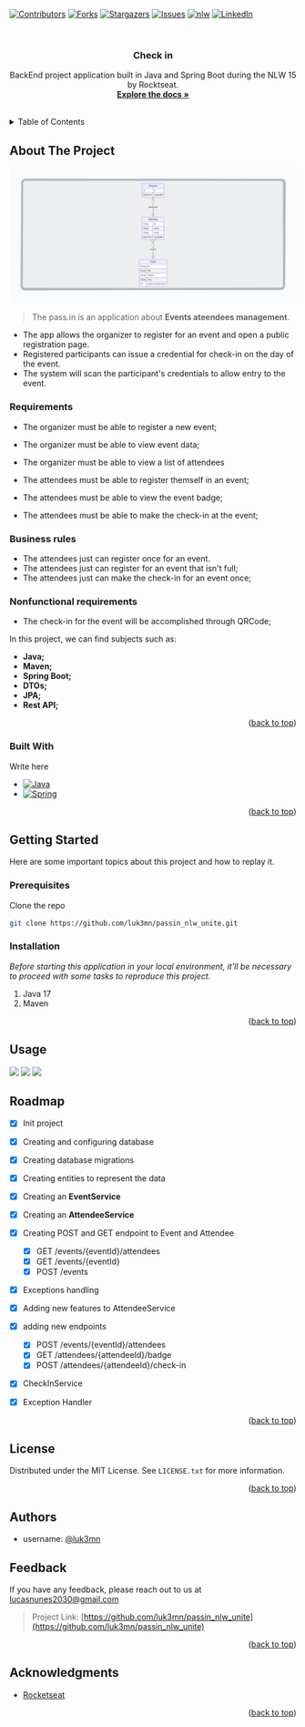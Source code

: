 <a name="passin_nlw_unite"></a>

[![Contributors][contributors-shield]][contributors-url]
[![Forks][forks-shield]][forks-url]
[![Stargazers][stars-shield]][stars-url]
[![Issues][issues-shield]][issues-url]
[![nlw][nlw-shield]][nlw-url]
[![LinkedIn][linkedin-shield]][linkedin-url]



<!-- PROJECT LOGO -->
<br />
<div align="center">

  <h3 align="center">Check in</h3>

  <p align="center">
    BackEnd project application built in Java and Spring Boot during the NLW 15 by Rocktseat.
    <br />
    <a href="https://github.com/luk3mn/passin_nlw_unite/README.md"><strong>Explore the docs »</strong></a>
    <br />
    <br />
  </p>
</div>



<!-- TABLE OF CONTENTS -->
<details>
  <summary>Table of Contents</summary>
  <ol>
    <li>
      <a href="#about-the-project">About The Project</a>
      <ul>
        <li><a href="#built-with">Built With</a></li>
      </ul>
    </li>
    <li>
      <a href="#getting-started">Getting Started</a>
      <ul>
        <li><a href="#prerequisites">Prerequisites</a></li>
        <li><a href="#installation">Installation</a></li>
      </ul>
    </li>
    <li><a href="#usage">Usage</a></li>
    <!-- <li><a href="#deploy">Deploy</a></li> -->
    <li><a href="#roadmap">Roadmap</a></li>
    <li><a href="#license">License</a></li>
    <li><a href="#authors">Authors</a></li>
    <li><a href="#feedback">Feedback</a></li>
    <li><a href="#acknowledgments">Acknowledgments</a></li>
  </ol>
</details>



<!-- ABOUT THE PROJECT -->
## About The Project
<img src="./assets/diagram.png">

> The pass.in is an application about **Events ateendees management**.
- The app allows the organizer to register for an event and open a public registration page.
- Registered participants can issue a credential for check-in on the day of the event.
- The system will scan the participant's credentials to allow entry to the event.

### Requirements

- The organizer must be able to register a new event;
- The organizer must be able to view event data;
- The organizer must be able to view a list of attendees

- The attendees must be able to register themself in an event;
- The attendees must be able to view the event badge;
- The attendees must be able to make the check-in at the event;

### Business rules

- The attendees just can register once for an event.
- The attendees just can register for an event that isn't full;
- The attendees just can make the check-in for an event once;

### Nonfunctional requirements

- The check-in for the event will be accomplished through QRCode;

<p align="justify">
  In this project, we can find subjects such as: 

  - **Java;** 
  - **Maven;** 
  - **Spring Boot;** 
  - **DTOs;** 
  - **JPA;** 
  - **Rest API;**
</p> 

<p align="right">(<a href="#passin_nlw_unite">back to top</a>)</p>



### Built With

Write here

* [![Java][Java]][Java-url]
* [![Spring][Spring]][Spring-url]
<!-- * [![PostgreSQL][PostgreSQL]][PostgreSQL-url] -->

<p align="right">(<a href="#passin_nlw_unite">back to top</a>)</p>



<!-- GETTING STARTED -->
## Getting Started

Here are some important topics about this project and how to replay it.

### Prerequisites

  Clone the repo
   ```sh
   git clone https://github.com/luk3mn/passin_nlw_unite.git
   ```

### Installation

_Before starting this application in your local environment, it'll be necessary to proceed with some tasks to reproduce this project._

1. Java 17
2. Maven
<!-- 2. Install packages
   ```sh
   
   ``` -->

<p align="right">(<a href="#passin_nlw_unite">back to top</a>)</p>



<!-- USAGE EXAMPLES -->
## Usage
<img src="./assets/usage_event.jpg">
<img src="./assets/usage_badge_new.jpg">
<img src="./assets/usage_badge.jpg">



<!-- Deploy -->
<!-- ## Deploy -->


<!-- ROADMAP -->
## Roadmap

- [x] Init project
- [x] Creating and configuring database
- [x] Creating database migrations
- [x] Creating entities to represent the data
- [x] Creating an **EventService**
- [x] Creating an **AttendeeService**
- [x] Creating POST and GET endpoint to Event and Attendee
  - [x] GET /events/{eventId}/attendees
  - [x] GET /events/{eventId}
  - [x] POST /events
- [x] Exceptions handling
- [x] Adding new features to AttendeeService
- [x] adding new endpoints
  - [x] POST /events/{eventId}/attendees
  - [x] GET /attendees/{attendeeId}/badge
  - [x] POST /attendees/{attendeeId}/check-in
- [x] CheckInService
- [x] Exception Handler


<p align="right">(<a href="#passin_nlw_unite">back to top</a>)</p>



<!-- LICENSE -->
## License

Distributed under the MIT License. See `LICENSE.txt` for more information.

<p align="right">(<a href="#passin_nlw_unite">back to top</a>)</p>



## Authors

- username: [@luk3mn](https://www.github.com/luk3mn)

## Feedback

If you have any feedback, please reach out to us at lucasnunes2030@gmail.com

> Project Link: [https://github.com/luk3mn/passin_nlw_unite](https://github.com/luk3mn/passin_nlw_unite)

<p align="right">(<a href="#passin_nlw_unite">back to top</a>)</p>


<!-- ACKNOWLEDGMENTS -->
## Acknowledgments

* [Rocketseat](https://www.rocketseat.com.br/)


<p align="right">(<a href="#passin_nlw_unite">back to top</a>)</p>



<!-- MARKDOWN LINKS & IMAGES -->
<!-- https://www.markdownguide.org/basic-syntax/#reference-style-links -->
[contributors-shield]: https://img.shields.io/github/contributors/luk3mn/passin_nlw_unite.svg?style=for-the-badge
[contributors-url]: https://github.com/luk3mn/passin_nlw_unite/graphs/contributors
[issues-shield]: https://img.shields.io/github/issues/luk3mn/passin_nlw_unite.svg?style=for-the-badge
[issues-url]: https://github.com/luk3mn/passin_nlw_unite/issues
[forks-shield]: https://img.shields.io/github/forks/luk3mn/passin_nlw_unite.svg?style=for-the-badge
[forks-url]: https://github.com/luk3mn/passin_nlw_unite/network/members
[stars-shield]: https://img.shields.io/github/stars/luk3mn/passin_nlw_unite.svg?style=for-the-badge
[stars-url]: https://github.com/luk3mn/passin_nlw_unite/stargazers
[license-shield]: https://img.shields.io/github/license/othneildrew/Best-README-Template.svg?style=for-the-badge
[license-url]: https://github.com/luk3mn/passin_nlw_unite/blob/master/LICENSE
[linkedin-shield]: https://img.shields.io/badge/-LinkedIn-black.svg?style=for-the-badge&logo=linkedin&colorB=555
[linkedin-url]: https://www.linkedin.com/in/lucasmaues/
[nlw-shield]: https://img.shields.io/static/v1?label=NLW&message=15&color=8257E5&style=for-the-badge&colorB=555
[nlw-url]: https://www.rocketseat.com.br/

<!-- Stack Shields -->
<!-- Stack Shields -->
[Java]: https://img.shields.io/badge/Java-E02027?style=for-the-badge&logo=java&logoColor=ffffff
[Java-url]: https://www.java.com/en/
[Spring]: https://img.shields.io/badge/SrpingBoot-6DB33F?style=for-the-badge&logo=springboot&logoColor=ffffff
[Spring-url]: https://spring.io/projects/spring-boot